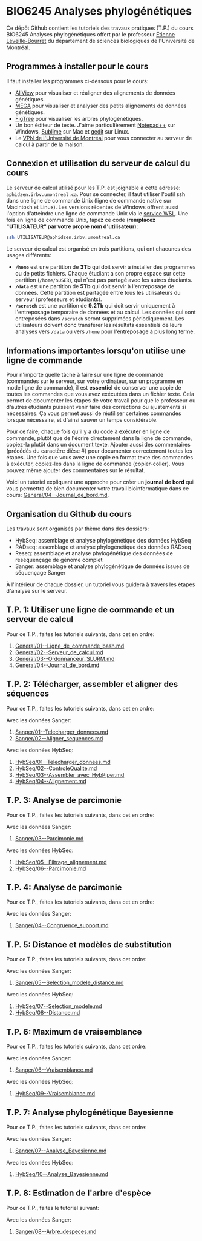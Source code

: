 # BIO6245 Analyses phylogénétiques

Ce dépôt Github contient les tutoriels des travaux pratiques (T.P.) du cours BIO6245 Analyses 
phylogénétiques offert par le professeur 
[Étienne Léveillé-Bourret](https://irbv.umontreal.ca/le-personnel/etienne-leveille/) du département de 
sciences biologiques de l'Université de Montréal.



## Programmes à installer pour le cours

Il faut installer les programmes ci-dessous pour le cours:  

- [AliView](https://ormbunkar.se/aliview/) pour visualiser et réaligner des alignements de données 
génétiques.
- [MEGA](https://www.megasoftware.net/) pour visualiser et analyser des petits alignements de données 
génétiques.  
- [FigTree](https://github.com/rambaut/figtree/releases) pour visualiser les arbres phylogénétiques.  
- Un bon éditeur de texte. J'aime particulièrement [Notepad++](https://notepad-plus-plus.org/) sur 
Windows, 
[Sublime](https://www.sublimetext.com/) sur Mac et 
[gedit](https://gedit-technology.github.io/apps/gedit/) sur Linux.  
- Le 
[VPN de l'Université de Montréal](https://wiki.umontreal.ca/pages/viewpage.action?pageId=127184571) 
pour vous connecter au serveur de calcul à partir de la maison.  

## Connexion et utilisation du serveur de calcul du cours
Le serveur de calcul utilisé pour les T.P. est joignable à cette adresse: 
`aphidzen.irbv.umontreal.ca`. Pour se connecter, il faut utiliser l'outil ssh dans une ligne de 
commande Unix (ligne de commande native sur Macintosh et Linux). Les versions récentes de Windows 
offrent aussi l'option d'atteindre une ligne de commande Unix via le 
[service WSL](https://learn.microsoft.com/windows/wsl/tutorials/linux). Une fois en ligne de 
commande Unix, tapez ce code (**remplacez "UTILISATEUR" par votre propre nom d'utilisateur**):  
```bash
ssh UTILISATEUR@aphidzen.irbv.umontreal.ca

```

Le serveur de calcul est organisé en trois partitions, qui ont chacunes des usages différents:
- **`/home`** est une partition de **3Tb** qui doit servir à installer des programmes ou de petits 
fichiers. Chaque étudiant a son propre espace sur cette partition (`/home/$USER`), qui n'est pas 
partagé avec les autres étudiants.
- **`/data`** est une partition de **5Tb** qui doit servir à l'entreposage de données. Cette 
partition est partagée entre tous les utilisateurs du serveur (professeurs et étudiants). 
- **`/scratch`** est une partition de **9.2Tb** qui doit servir uniquement à l'entreposage 
temporaire de données et au calcul. Les données qui sont entreposées dans `/scratch` seront 
supprimées périodiquement. Les utilisateurs doivent donc transférer les résultats essentiels de 
leurs analyses vers `/data` ou vers `/home` pour l'entreposage à plus long terme.

## Informations importantes lorsqu'on utilise une ligne de commande

Pour n'importe quelle tâche à faire sur une ligne de commande (commandes sur le serveur, sur votre 
ordinateur, sur un programme en mode ligne de commande), il est **essentiel** de conserver une 
copie de toutes les commandes que vous avez exécutées dans un fichier texte. Cela permet de 
documenter les étapes de votre travail pour que le professeur ou d'autres étudiants puissent venir 
faire des corrections ou ajustements si nécessaires. Ça vous permet aussi de réutiliser certaines 
commandes lorsque nécessaire, et d'ainsi sauver un temps considérable.

Pour ce faire, chaque fois qu'il y a du code à exécuter en ligne de commande, plutôt que de 
l'écrire directement dans la ligne de commande, copiez-la plutôt dans un document texte. Ajouter 
aussi des commentaires (précédés du caractère dièse #) pour documenter correctement toutes les 
étapes. Une fois que vous avez une copie en format texte des commandes à exécuter, copiez-les 
dans la ligne de commande (copier-coller). Vous pouvez même ajouter des commentaires sur le 
résultat.

Voici un tutoriel expliquant une approche pour créer un **journal de bord** qui vous permettra 
de bien documenter votre travail bioinformatique dans ce cours: 
[General/04--Journal_de_bord.md](General/04--Journal_de_bord.md).


## Organisation du Github du cours

Les travaux sont organisés par thème dans des dossiers:
- HybSeq: assemblage et analyse phylogénétique des données HybSeq
- RADseq: assemblage et analyse phylogénétique des données RADseq
- Reseq: assemblage et analyse phylogénétique des données de reséquençage de génome complet
- Sanger: assemblage et analyse phylogénétique de données issues de séquençage Sanger

À l'intérieur de chaque dossier, un tutoriel vous guidera à travers les étapes d'analyse sur le 
serveur.

## T.P. 1: Utiliser une ligne de commande et un serveur de calcul

Pour ce T.P., faites les tutoriels suivants, dans cet en ordre:  
  1. [General/01--Ligne_de_commande_bash.md](General/01--Ligne_de_commande_bash.md)  
  2. [General/02--Serveur_de_calcul.md](General/02--Serveur_de_calcul.md)  
  3. [General/03--Ordonnanceur_SLURM.md](General/03--Ordonnanceur_SLURM.md)  
  4. [General/04--Journal_de_bord.md](General/04--Journal_de_bord.md)  

## T.P. 2: Télécharger, assembler et aligner des séquences

Pour ce T.P., faites les tutoriels suivants, dans cet en ordre:  

Avec les données Sanger:  
  1. [Sanger/01--Telecharger_donnees.md](Sanger/01--Telecharger_donnees.md)  
  2. [Sanger/02--Aligner_sequences.md](Sanger/02--Aligner_sequences.md)  

Avec les données HybSeq:  
  1. [HybSeq/01--Telecharger_donnees.md](HybSeq/01--Telecharger_donnees.md)  
  2. [HybSeq/02--ControleQualite.md](HybSeq/02--ControleQualite.md)  
  3. [HybSeq/03--Assembler_avec_HybPiper.md](HybSeq/03--Assembler_avec_HybPiper.md)  
  4. [HybSeq/04--Alignement.md](HybSeq/04--Alignement.md)  

## T.P. 3: Analyse de parcimonie

Pour ce T.P., faites les tutoriels suivants, dans cet en ordre:  

Avec les données Sanger:  
  1. [Sanger/03--Parcimonie.md](Sanger/03--Parcimonie.md)  

Avec les données HybSeq:  
  1. [HybSeq/05--Filtrage_alignement.md](HybSeq/05--Filtrage_alignement.md)  
  2. [HybSeq/06--Parcimonie.md](HybSeq/06--Parcimonie.md)  
  
## T.P. 4: Analyse de parcimonie

Pour ce T.P., faites les tutoriels suivants, dans cet en ordre:  

Avec les données Sanger:  
  1. [Sanger/04--Congruence_support.md](Sanger/04--Congruence_support.md)  

## T.P. 5: Distance et modèles de substitution

Pour ce T.P., faites les tutoriels suivants, dans cet ordre:

Avec les données Sanger:  
  1. [Sanger/05--Selection_modele_distance.md](Sanger/05--Selection_modele_distance.md)

Avec les données HybSeq:  
  1. [HybSeq/07--Selection_modele.md](HybSeq/07--Selection_modele.md)
  2. [HybSeq/08--Distance.md](HybSeq/08--Distance.md)
  
## T.P. 6: Maximum de vraisemblance

Pour ce T.P., faites les tutoriels suivants, dans cet ordre:

Avec les données Sanger:  
  1. [Sanger/06--Vraisemblance.md](Sanger/06--Vraisemblance.md)

Avec les données HybSeq:  
  1. [HybSeq/09--Vraisemblance.md](HybSeq/09--Vraisemblance.md)

## T.P. 7: Analyse phylogénétique Bayesienne

Pour ce T.P., faites les tutoriels suivants, dans cet ordre:

Avec les données Sanger:  
  1. [Sanger/07--Analyse_Bayesienne.md](Sanger/07--Analyse_Bayesienne.md)

Avec les données HybSeq:  
  1. [HybSeq/10--Analyse_Bayesienne.md](HybSeq/10--Analyse_Bayesienne.md)

## T.P. 8: Estimation de l'arbre d'espèce

Pour ce T.P., faites le tutoriel suivant:

Avec les données Sanger:
  1. [Sanger/08--Arbre_despeces.md](Sanger/08--Arbre_despeces.md)